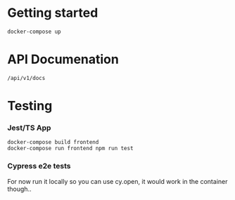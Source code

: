 # Getting started

```
docker-compose up
```

# API Documenation

```
/api/v1/docs
```

# Testing

### Jest/TS App

```
docker-compose build frontend
docker-compose run frontend npm run test
```

### Cypress e2e tests

For now run it locally so you can use cy.open, it would work in the container though..

```

```

